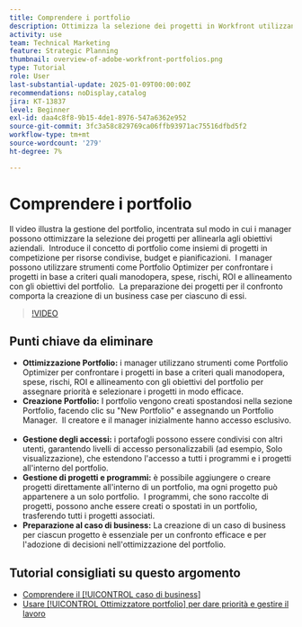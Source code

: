 ```yaml
---
title: Comprendere i portfolio
description: Ottimizza la selezione dei progetti in Workfront utilizzando Portfolio Optimizer, creando portfolio con accesso gestito, organizzando progetti e programmi e preparando casi di business per un processo decisionale informato.
activity: use
team: Technical Marketing
feature: Strategic Planning
thumbnail: overview-of-adobe-workfront-portfolios.png
type: Tutorial
role: User
last-substantial-update: 2025-01-09T00:00:00Z
recommendations: noDisplay,catalog
jira: KT-13837
level: Beginner
exl-id: daa4c8f8-9b15-4de1-8976-547a6362e952
source-git-commit: 3fc3a58c829769ca06ffb93971ac75516dfbd5f2
workflow-type: tm+mt
source-wordcount: '279'
ht-degree: 7%

---
```


# Comprendere i portfolio

Il video illustra la gestione del portfolio, incentrata sul modo in cui i manager possono ottimizzare la selezione dei progetti per allinearla agli obiettivi aziendali. &#x200B; Introduce il concetto di portfolio come insiemi di progetti in competizione per risorse condivise, budget e pianificazioni. &#x200B; I manager possono utilizzare strumenti come Portfolio Optimizer per confrontare i progetti in base a criteri quali manodopera, spese, rischi, ROI e allineamento con gli obiettivi del portfolio. &#x200B; La preparazione dei progetti per il confronto comporta la creazione di un business case per ciascuno di essi. &#x200B;


>[!VIDEO](https://video.tv.adobe.com/v/3442807/?quality=12&learn=on&enablevpops)

## Punti chiave da eliminare

* **Ottimizzazione Portfolio:** i manager utilizzano strumenti come Portfolio Optimizer per confrontare i progetti in base a criteri quali manodopera, spese, rischi, ROI e allineamento con gli obiettivi del portfolio per assegnare priorità e selezionare i progetti in modo efficace.
* **Creazione Portfolio:** I portfolio vengono creati spostandosi nella sezione Portfolio, facendo clic su &quot;New Portfolio&quot; e assegnando un Portfolio Manager. &#x200B; Il creatore e il manager inizialmente hanno accesso esclusivo. &#x200B;
* **Gestione degli accessi:** i portafogli possono essere condivisi con altri utenti, garantendo livelli di accesso personalizzabili (ad esempio, Solo visualizzazione), che estendono l&#39;accesso a tutti i programmi e i progetti all&#39;interno del portfolio. &#x200B;
* **Gestione di progetti e programmi:** è possibile aggiungere o creare progetti direttamente all&#39;interno di un portfolio, ma ogni progetto può appartenere a un solo portfolio. &#x200B; I programmi, che sono raccolte di progetti, possono anche essere creati o spostati in un portfolio, trasferendo tutti i progetti associati. &#x200B;
* **Preparazione al caso di business:** La creazione di un caso di business per ciascun progetto è essenziale per un confronto efficace e per l&#39;adozione di decisioni nell&#39;ottimizzazione del portfolio. &#x200B;


## Tutorial consigliati su questo argomento

* [Comprendere il [!UICONTROL caso di business]](/help/portfolios-and-programs/introduction-to-the-business-case.md)
* [Usare [!UICONTROL Ottimizzatore portfolio] per dare priorità e gestire il lavoro](/help/portfolios-and-programs/prioritize-and-manage-work-with-portfolios.md)

